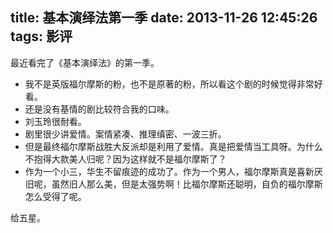 title: 基本演绎法第一季
date: 2013-11-26 12:45:26
tags: 影评
---

最近看完了《基本演绎法》的第一季。

* 我不是英版福尔摩斯的粉，也不是原著的粉，所以看这个剧的时候觉得非常好看。
* 还是没有基情的剧比较符合我的口味。
* 刘玉玲很耐看。
* 剧里很少讲爱情。案情紧凑、推理缜密、一波三折。
* 但是最终福尔摩斯战胜大反派却是利用了爱情。真是把爱情当工具呀。为什么不抱得大款美人归呢？因为这样就不是福尔摩斯了？
* 作为一个小三，华生不留痕迹的成功了。作为一个男人，福尔摩斯真是喜新厌旧呢，虽然旧人那么美，但是太强势啊！比福尔摩斯还聪明，自负的福尔摩斯怎么受得了呢。

给五星。
